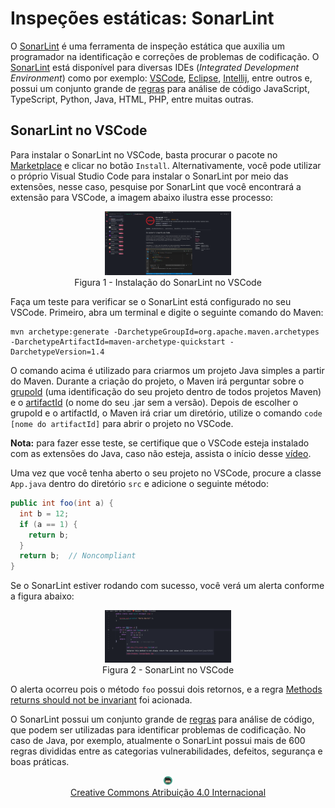 # Inspeções estáticas: SonarLint

O [SonarLint](https://www.sonarlint.org) é uma ferramenta de inspeção estática que auxilia um programador na identificação e correções de problemas de codificação. O [SonarLint](https://www.sonarlint.org) está disponível para diversas IDEs (_Integrated Development Environment_) como por exemplo: [VSCode](https://code.visualstudio.com), [Eclipse](https://www.eclipse.org/), [Intellij](https://www.jetbrains.com/pt-br/idea/), entre outros e, possui um conjunto grande de [regras](https://rules.sonarsource.com) para análise de código JavaScript, TypeScript, Python, Java, HTML, PHP, entre muitas outras.

## SonarLint no VSCode

Para instalar o SonarLint no VSCode, basta procurar o pacote no [Marketplace](https://marketplace.visualstudio.com/items?itemName=SonarSource.sonarlint-vscode) e clicar no botão `Install`. Alternativamente, você pode utilizar o próprio Visual Studio Code para instalar o SonarLint por meio das extensões, nesse caso, pesquise por SonarLint que você encontrará a extensão para VSCode, a imagem abaixo ilustra esse processo:

<center>
<a href="https://marketplace.visualstudio.com/items?itemName=SonarSource.sonarlint-vscode"><img src="imgs/sonar.png" alt="SonarLint no VS Code" width="40%" height="40%" border=0 style="border:0; text-decoration:none; outline:none"></a><br/>
Figura 1 - Instalação do SonarLint no VSCode
</center>

Faça um teste para verificar se o SonarLint está configurado no seu VSCode. Primeiro, abra um terminal e digite o seguinte comando do Maven:

    mvn archetype:generate -DarchetypeGroupId=org.apache.maven.archetypes -DarchetypeArtifactId=maven-archetype-quickstart -DarchetypeVersion=1.4

O comando acima é utilizado para criarmos um projeto Java simples a partir do Maven. Durante a criação do projeto, o Maven irá perguntar sobre o [grupoId](https://maven.apache.org/guides/mini/guide-naming-conventions.html) (uma identificação do seu projeto dentro de todos projetos Maven) e o [artifactId](https://maven.apache.org/guides/mini/guide-naming-conventions.html) (o nome do seu .jar sem a versão). Depois de escolher o grupoId e o artifactId, o Maven irá criar um diretório, utilize o comando `code [nome do artifactId]` para abrir o projeto no VSCode.

**Nota:** para fazer esse teste, se certifique que o VSCode esteja instalado com as extensões do Java, caso não esteja, assista o início desse [vídeo](https://www.youtube.com/embed/ZgTtVUx6dcQ).

Uma vez que você tenha aberto o seu projeto no VSCode, procure a classe `App.java` dentro do diretório `src` e adicione o seguinte método:

```java
public int foo(int a) {
  int b = 12;
  if (a == 1) {
    return b;
  }
  return b;  // Noncompliant
}
```

Se o SonarLint estiver rodando com sucesso, você verá um alerta conforme a figura abaixo:

<center>
<img src="imgs/vscode.png" alt="SonarLint no VS Code" width="40%" height="40%" border=0 style="border:0; text-decoration:none; outline:none"><br/>
Figura 2 - SonarLint no VSCode
</center>

O alerta ocorreu pois o método `foo` possui dois retornos, e a regra [Methods returns should not be invariant](https://rules.sonarsource.com/java/type/Code%20Smell/RSPEC-3516) foi acionada.

O SonarLint possui um conjunto grande de [regras](https://rules.sonarsource.com/) para análise de código, que podem ser utilizadas para identificar problemas de codificação. No caso de Java, por exemplo, atualmente o SonarLint possui mais de 600 regras divididas entre as categorias vulnerabilidades, defeitos, segurança e boas práticas.

<center>
<a href="https://rpmhub.dev" target="blanck"><img src="../imgs/logo.png" alt="Rodrigo Prestes Machado" width="3%" height="3%" border=0 style="border:0; text-decoration:none; outline:none"></a><br/>
<a rel="license" href="http://creativecommons.org/licenses/by/4.0/">Creative Commons Atribuição 4.0 Internacional</a>
</center>